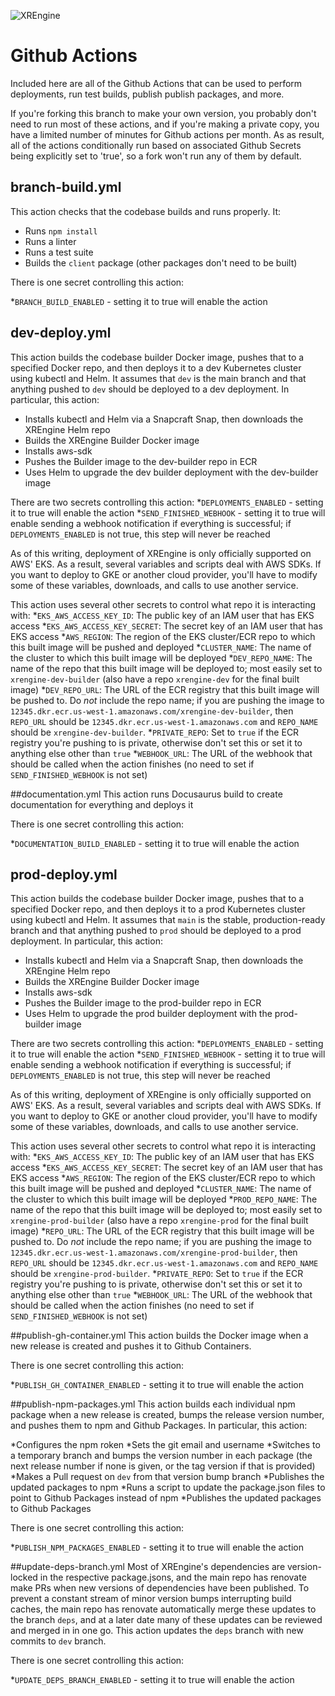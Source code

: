 ![XREngine](https://github.com/xr-foundation/xrengine/raw/dev/xrengine%20black.png)

# Github Actions

Included here are all of the Github Actions that can be used to perform deployments,
run test builds, publish publish packages, and more. 

If you're forking this branch to make your own version, you probably don't need to run most of
these actions, and if you're making a private copy, you have a limited number of minutes for
Github actions per month. As as result, all of the actions conditionally run based on associated 
Github Secrets being explicitly set to 'true', so a fork won't run any of them by default.

## branch-build.yml
This action checks that the codebase builds and runs properly. It:
* Runs `npm install`
* Runs a linter
* Runs a test suite
* Builds the `client` package (other packages don't need to be built)

There is one secret controlling this action:

*`BRANCH_BUILD_ENABLED` - setting it to true will enable the action

## dev-deploy.yml
This action builds the codebase builder Docker image, pushes that to a specified Docker repo, and then
deploys it to a dev Kubernetes cluster using kubectl and Helm. It assumes that `dev` is the main branch and that anything 
pushed to `dev` should be deployed to a dev deployment. In particular, this action:

* Installs kubectl and Helm via a Snapcraft Snap, then downloads the XREngine Helm repo
* Builds the XREngine Builder Docker image
* Installs aws-sdk
* Pushes the Builder image to the dev-builder repo in ECR
* Uses Helm to upgrade the dev builder deployment with the dev-builder image  

There are two secrets controlling this action:
*`DEPLOYMENTS_ENABLED` - setting it to true will enable the action
*`SEND_FINISHED_WEBHOOK` - setting it to true will enable sending a webhook notification if everything
is successful; if `DEPLOYMENTS_ENABLED` is not true, this step will never be reached

As of this writing, deployment of XREngine is only officially supported on AWS' EKS. As a result, several
variables and scripts deal with AWS SDKs. If you want to deploy to GKE or another cloud provider, you'll
have to modify some of these variables, downloads, and calls to use another service.

This action uses several other secrets to control what repo it is interacting with:
*`EKS_AWS_ACCESS_KEY_ID`: The public key of an IAM user that has EKS access
*`EKS_AWS_ACCESS_KEY_SECRET`: The secret key of an IAM user that has EKS access
*`AWS_REGION`: The region of the EKS cluster/ECR repo to which this built image will be pushed and deployed
*`CLUSTER_NAME`: The name of the cluster to which this built image will be deployed
*`DEV_REPO_NAME`: The name of the repo that this built image will be deployed to; most easily set to `xrengine-dev-builder`
(also have a repo `xrengine-dev` for the final built image)
*`DEV_REPO_URL`: The URL of the ECR registry that this built image will be pushed to. Do *not* include the repo name;
if you are pushing the image to `12345.dkr.ecr.us-west-1.amazonaws.com/xrengine-dev-builder`, then `REPO_URL`
should be `12345.dkr.ecr.us-west-1.amazonaws.com` and `REPO_NAME` should be `xrengine-dev-builder`.
*`PRIVATE_REPO`: Set to `true` if the ECR registry you're pushing to is private, otherwise don't set this
or set it to anything else other than `true`
*`WEBHOOK_URL`: The URL of the webhook that should be called when the action finishes (no need to set
if `SEND_FINISHED_WEBHOOK` is not set)

##documentation.yml
This action runs Docusaurus build to create documentation for everything and deploys it 

There is one secret controlling this action:

*`DOCUMENTATION_BUILD_ENABLED` - setting it to true will enable the action

## prod-deploy.yml
This action builds the codebase builder Docker image, pushes that to a specified Docker repo, and then
deploys it to a prod Kubernetes cluster using kubectl and Helm. It assumes that `main` is the stable,
production-ready branch and that anything pushed to `prod` should be deployed to a prod deployment. 
In particular, this action:

* Installs kubectl and Helm via a Snapcraft Snap, then downloads the XREngine Helm repo
* Builds the XREngine Builder Docker image
* Installs aws-sdk
* Pushes the Builder image to the prod-builder repo in ECR
* Uses Helm to upgrade the prod builder deployment with the prod-builder image

There are two secrets controlling this action:
*`DEPLOYMENTS_ENABLED` - setting it to true will enable the action
*`SEND_FINISHED_WEBHOOK` - setting it to true will enable sending a webhook notification if everything
is successful; if `DEPLOYMENTS_ENABLED` is not true, this step will never be reached

As of this writing, deployment of XREngine is only officially supported on AWS' EKS. As a result, several
variables and scripts deal with AWS SDKs. If you want to deploy to GKE or another cloud provider, you'll
have to modify some of these variables, downloads, and calls to use another service.

This action uses several other secrets to control what repo it is interacting with:
*`EKS_AWS_ACCESS_KEY_ID`: The public key of an IAM user that has EKS access
*`EKS_AWS_ACCESS_KEY_SECRET`: The secret key of an IAM user that has EKS access
*`AWS_REGION`: The region of the EKS cluster/ECR repo to which this built image will be pushed and deployed
*`CLUSTER_NAME`: The name of the cluster to which this built image will be deployed
*`PROD_REPO_NAME`: The name of the repo that this built image will be deployed to; most easily set to `xrengine-prod-builder`
(also have a repo `xrengine-prod` for the final built image)
*`REPO_URL`: The URL of the ECR registry that this built image will be pushed to. Do *not* include the repo name;
if you are pushing the image to `12345.dkr.ecr.us-west-1.amazonaws.com/xrengine-prod-builder`, then `REPO_URL`
should be `12345.dkr.ecr.us-west-1.amazonaws.com` and `REPO_NAME` should be `xrengine-prod-builder`.
*`PRIVATE_REPO`: Set to `true` if the ECR registry you're pushing to is private, otherwise don't set this
or set it to anything else other than `true`
*`WEBHOOK_URL`: The URL of the webhook that should be called when the action finishes (no need to set
if `SEND_FINISHED_WEBHOOK` is not set)

##publish-gh-container.yml
This action builds the Docker image when a new release is created and pushes it to Github Containers.

There is one secret controlling this action:

*`PUBLISH_GH_CONTAINER_ENABLED` - setting it to true will enable the action

##publish-npm-packages.yml
This action builds each individual npm package when a new release is created, bumps the release version number,
and pushes them to npm and Github Packages. 
In particular, this action:

*Configures the npm roken
*Sets the git email and username
*Switches to a temporary branch and bumps the version number in each package (the next release number
if none is given, or the tag version if that is provided)
*Makes a Pull request on `dev` from that version bump branch
*Publishes the updated packages to npm
*Runs a script to update the package.json files to point to Github Packages instead of npm
*Publishes the updated packages to Github Packages

There is one secret controlling this action:

*`PUBLISH_NPM_PACKAGES_ENABLED` - setting it to true will enable the action

##update-deps-branch.yml
Most of XREngine's dependencies are version-locked in the respective package.jsons, and the main repo has
renovate make PRs when new versions of dependencies have been published. To prevent a constant stream of minor
version bumps interrupting build caches, the main repo has renovate automatically merge these updates to
the branch `deps`, and at a later date many of these updates can be reviewed and merged in in one go.
This action updates the `deps` branch with new commits to `dev` branch.

There is one secret controlling this action:

*`UPDATE_DEPS_BRANCH_ENABLED` - setting it to true will enable the action